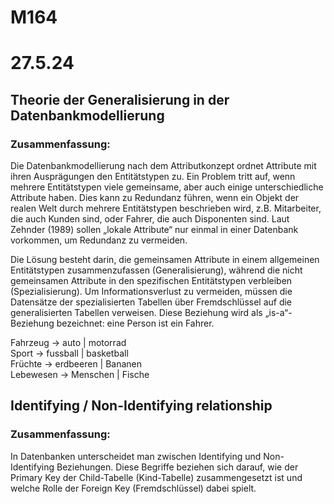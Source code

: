 # M164

# 27.5.24
## Theorie der Generalisierung in der Datenbankmodellierung
### Zusammenfassung:
Die Datenbankmodellierung nach dem Attributkonzept ordnet Attribute mit ihren Ausprägungen den Entitätstypen zu. Ein Problem tritt auf, wenn mehrere Entitätstypen viele gemeinsame, aber auch einige unterschiedliche Attribute haben. Dies kann zu Redundanz führen, wenn ein Objekt der realen Welt durch mehrere Entitätstypen beschrieben wird, z.B. Mitarbeiter, die auch Kunden sind, oder Fahrer, die auch Disponenten sind. Laut Zehnder (1989) sollen „lokale Attribute“ nur einmal in einer Datenbank vorkommen, um Redundanz zu vermeiden.

Die Lösung besteht darin, die gemeinsamen Attribute in einem allgemeinen Entitätstypen zusammenzufassen (Generalisierung), während die nicht gemeinsamen Attribute in den spezifischen Entitätstypen verbleiben (Spezialisierung). Um Informationsverlust zu vermeiden, müssen die Datensätze der spezialisierten Tabellen über Fremdschlüssel auf die generalisierten Tabellen verweisen. Diese Beziehung wird als „is-a“-Beziehung bezeichnet: eine Person ist ein Fahrer.


Fahrzeug -> auto | motorrad          
Sport -> fussball | basketball              
Früchte -> erdbeeren | Bananen           
Lebewesen -> Menschen | Fische        

## Identifying / Non-Identifying relationship
### Zusammenfassung:
In Datenbanken unterscheidet man zwischen Identifying und Non-Identifying Beziehungen. Diese Begriffe beziehen sich darauf, wie der Primary Key der Child-Tabelle (Kind-Tabelle) zusammengesetzt ist und welche Rolle der Foreign Key (Fremdschlüssel) dabei spielt.

